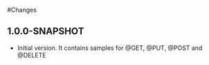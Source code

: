 #Changes

## 1.0.0-SNAPSHOT

- Initial version. It contains samples for @GET, @PUT, @POST and @DELETE